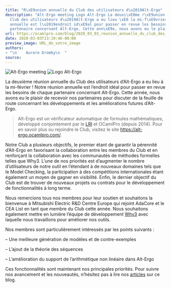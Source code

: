 ```yaml
---
title: "R\xE9union annuelle du Club des utilisateurs d\u2019Alt-Ergo"
description: "Alt-Ergo meeting Logo Alt-Ergo La deuxi\xE8me r\xE9union annuelle du
  Club des utilisateurs d\u2019Alt-Ergo a eu lieu \xE0 la mi-f\xE9vrier ! Notre r\xE9union
  annuelle est l\u2019endroit id\xE9al pour passer en revue les besoins de chaque
  partenaire concernant Alt-Ergo. Cette ann\xE9e, nous avons eu le plaisir de recevo..."
url: https://ocamlpro.com/blog/2020_03_03_reunion_annuelle_du_club_des_utilisateurs_dalt_ergo
date: 2020-03-03T13:19:46-00:00
preview_image: URL_de_votre_image
authors:
- "\n    Aurore Dromby\n  "
source:
---
```


<p><img src="https://ocamlpro.com/blog/assets/img/altergo-meeting.jpeg" alt="Alt-Ergo meeting"/>
<img src="https://ocamlpro.com/assets/img/logo_altergo.png" alt="Logo Alt-Ergo"/></p>
<p>La deuxi&egrave;me r&eacute;union annuelle du Club des utilisateurs d&rsquo;Alt-Ergo a eu lieu &agrave; la mi-f&eacute;vrier ! Notre r&eacute;union annuelle est l&rsquo;endroit id&eacute;al pour passer en revue les besoins de chaque partenaire concernant Alt-Ergo. Cette ann&eacute;e, nous avons eu le plaisir de recevoir nos partenaires pour discuter de la feuille de route concernant les d&eacute;veloppements et les am&eacute;liorations futures d&rsquo;Alt-Ergo.</p>
<blockquote>
<p>Alt-Ergo est un v&eacute;rificateur automatique de formules math&eacute;matiques, d&eacute;velopp&eacute; conjointement par le <a href="https://www.lri.fr/">LRI</a> et OCamlPro (depuis 2014). Pour en savoir plus ou rejoindre le Club, visitez le site <a href="https://alt-ergo.ocamlpro.com">https://alt-ergo.ocamlpro.com/</a>.</p>
</blockquote>
<p>Notre Club a plusieurs objectifs, le premier &eacute;tant de garantir la p&eacute;rennit&eacute; d&rsquo;Alt-Ergo en favorisant la collaboration entre les membres du Club et en renfor&ccedil;ant la collaboration avec les communaut&eacute;s de m&eacute;thodes formelles telles que Why3. L&rsquo;une de nos priorit&eacute;s est d&rsquo;augmenter le nombre d&rsquo;utilisateurs de notre outil en l&rsquo;&eacute;tendant &agrave; de nouveaux domaines tels que le Model Checking, la participation &agrave; des comp&eacute;titions internationales &eacute;tant &eacute;galement un moyen de gagner en visibilit&eacute;. Enfin, le dernier objectif du Club est de trouver de nouveaux projets ou contrats pour le d&eacute;veloppement de fonctionnalit&eacute;s &agrave; long terme.</p>
<p>Nous remercions tous nos membres pour leur soutien et souhaitons la bienvenue &agrave; Mitsubishi Electric R&amp;D Centre Europe qui rejoint AdaCore et le CEA List en tant que membre du Club cette ann&eacute;e. Nous souhaitons &eacute;galement mettre en lumi&egrave;re l&rsquo;&eacute;quipe de d&eacute;veloppement <a href="http://why3.lri.fr/">Why3</a> avec laquelle nous travaillons pour am&eacute;liorer nos outils.</p>
<p>Nos membres sont particuli&egrave;rement int&eacute;ress&eacute;s par les points suivants :</p>
<p>&ndash; Une meilleure g&eacute;n&eacute;ration de mod&egrave;les et de contre-exemples</p>
<p>&ndash; L&rsquo;ajout de la th&eacute;orie des s&eacute;quences</p>
<p>&ndash; L&rsquo;am&eacute;lioration du support de l&rsquo;arithm&eacute;tique non lin&eacute;aire dans Alt-Ergo</p>
<p>Ces fonctionnalit&eacute;s sont maintenant nos principales priorit&eacute;s. Pour suivre nos avancement et les nouveaut&eacute;s, n&rsquo;h&eacute;sitez pas &agrave; lire nos <a href="https://ocamlpro.com/blog/category/formal_methods">articles</a> sur ce blog.</p>

